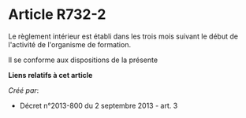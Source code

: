 # Article R732-2

Le règlement intérieur est établi dans les trois mois suivant le début de l'activité de l'organisme de formation.

Il se conforme aux dispositions de la présente

**Liens relatifs à cet article**

_Créé par_:

  - Décret n°2013-800 du 2 septembre 2013 - art. 3
